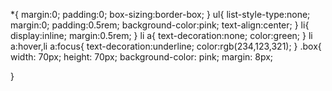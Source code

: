 

*{
margin:0;
padding:0;
box-sizing:border-box;
}
ul{
list-style-type:none;
margin:0;
padding:0.5rem;
background-color:pink;
text-align:center;
}
li{
display:inline;
margin:0.5rem;
}
li a{
text-decoration:none;
color:green;
}
li a:hover,li a:focus{
text-decoration:underline;
color:rgb(234,123,321);
}
.box{
    width: 70px;
    height: 70px;
    background-color: pink;
    margin: 8px;
  
}
